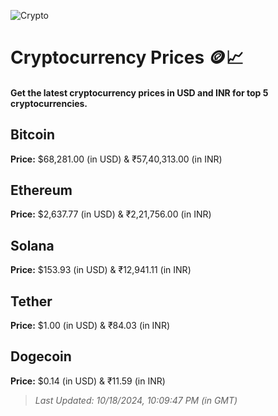
![Crypto](https://www.techguide.com.au/wp-content/uploads/2020/11/crypto3.jpeg)

# Cryptocurrency Prices 🪙📈

#### Get the latest cryptocurrency prices in USD and INR for top 5 cryptocurrencies.

## Bitcoin

**Price:** $68,281.00 (in USD) & ₹57,40,313.00 (in INR)

## Ethereum

**Price:** $2,637.77 (in USD) & ₹2,21,756.00 (in INR)

## Solana

**Price:** $153.93 (in USD) & ₹12,941.11 (in INR)

## Tether

**Price:** $1.00 (in USD) & ₹84.03 (in INR)

## Dogecoin

**Price:** $0.14 (in USD) & ₹11.59 (in INR)

> _Last Updated: 10/18/2024, 10:09:47 PM (in GMT)_
